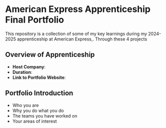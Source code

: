 # American Express Apprenticeship Final Portfolio

This repository is a collection of some of my key learnings during my 2024-2025 apprenticeship at American Express,. Through these 4 projects

## Overview of Apprenticeship
- **Host Company**:
- **Duration**:
- **Link to Portfolio Website**:

## Portfolio Introduction
- Who you are
- Why you do what you do
- The teams you have worked on
- Your areas of interest
